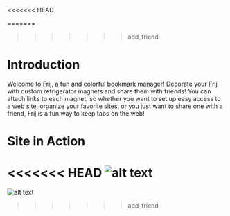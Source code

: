 <<<<<<< HEAD

=======
>>>>>>> add_friend
# Introduction
Welcome to Frij, a fun and colorful bookmark manager! Decorate your Frij with custom refrigerator magnets and share them with friends! You can attach links to each magnet, so whether you want to set up easy access to a web site, organize your favorite sites, or you just want to share one with a friend, Frij is a fun way to keep tabs on the web!

# Site in Action
<<<<<<< HEAD
![alt text](/Users/student/Desktop/ARCA/boxbox/src/images/Screenshot.png)
=======
![alt text](/Users/student/Desktop/ARCA/boxbox/src/images/screenshot.png)
>>>>>>> add_friend

